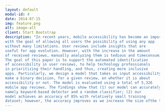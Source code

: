 ```yaml
---
layout: default
modal-id: 4
date: 2014-07-15
img: feature.png
alt: image-alt
client: Start Bootstrap
description: "In recent years, mobile accessibility has become an important trend
with the goal of allowing all users the possibility of using any app
without many limitations. User reviews include insights that are
useful for app evolution. However, with the increase in the amount
of received reviews, manually analyzing them is tedious and timeconsuming, especially when searching for accessibility reviews.
The goal of this paper is to support the automated identification
of accessibility in user reviews, to help technology professionals
in prioritizing their handling, and thus, creating more inclusive
apps. Particularly, we design a model that takes as input accessibility user reviews, learns their keyword-based features, in order to
make a binary decision, for a given review, on whether it is about
accessibility or not. The model is evaluated using a total of 5,326
mobile app reviews. The findings show that (1) our model can accurately identify accessibility reviews, outperforming two baselines,
namely keyword-based detector and a random classifier; (2) our
model achieves an accuracy of 85% with relatively small training
dataset; however, the accuracy improves as we increase the size ofthe training dataset."
---
```

